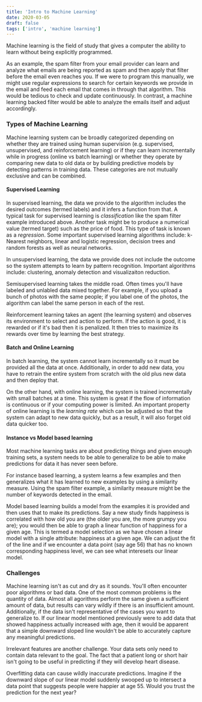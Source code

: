 ```yaml
---
title: 'Intro to Machine Learning'
date: 2020-03-05
draft: false
tags: ['intro', 'machine learning']
---
```


Machine learning is the field of study that gives a computer the ability to learn without being explicitly programmed.

As an example, the spam filter from your email provider can learn and analyze what emails are being reported as spam and then apply that filter before the email even reaches you. If we were to program this manually, we might use regular expressions to search for certain keywords we provide in the email and feed each email that comes in through that algorithm. This would be tedious to check and update continuously. In contrast, a machine learning backed filter would be able to analyze the emails itself and adjust accordingly.

### Types of Machine Learning

Machine learning system can be broadly categorized depending on whether they are trained using human supervision (e.g. supervised, unsupervised, and reinforcement learning) or if they can learn incrementally while in progress (online vs batch learning) or whether they operate by comparing new data to old data or by building predictive models by detecting patterns in training data. These categories are not mutually exclusive and can be combined.

#### Supervised Learning

In supervised learning, the data we provide to the algorithm includes the desired outcomes (termed labels) and it infers a function from that. A typical task for supervised learning is _classification_ like the spam filter example introduced above. Another task might be to produce a numerical value (termed target) such as the price of food. This type of task is known as a _regression_. Some important supervised learning algorithms include: k-Nearest neighbors, linear and logistic regression, decision trees and random forests as well as neural networks.

In unsupervised learning, the data we provide does not include the outcome so the system attempts to learn by pattern recognition. Important algorithms include: clustering, anomaly detection and visualizaiton reduction.

Semisupervised learning takes the middle road. Often times you'll have labeled and unlabled data mixed together. For example, if you upload a bunch of photos with the same people; if you label one of the photos, the algorithm can label the same person in each of the rest.

Reinforcement learning takes an agent (the learning system) and observes its environment to select and action to perform. If the action is good, it is rewarded or if it's bad then it is penalized. It then tries to maximize its rewards over time by learning the best strategy.

#### Batch and Online Learning

In batch learning, the system cannot learn incrementally so it must be provided all the data at once. Additionally, in order to add new data, you have to retrain the entire system from scratch with the old plus new data and then deploy that.

On the other hand, with online learning, the system is trained incrementally with small batches at a time. This system is great if the flow of information is continuous or if your computing power is limited. An important property of online learning is the _learning rate_ which can be adjusted so that the system can adapt to new data quickly, but as a result, it will also forget old data quicker too.

#### Instance vs Model based learning

Most machine learning tasks are about predicting things and given enough training sets, a system needs to be able to generalize to be able to make predictions for data it has never seen before.

For instance based learning, a system learns a few examples and then generalizes what it has learned to new examples by using a similarity measure. Using the spam filter example, a similarity measure might be the number of keywords detected in the email.

Model based learning builds a model from the examples it is provided and then uses that to make its predictions. Say a new study finds happiness is correlated with how old you are (the older you are, the more grumpy you are); you would then be able to graph a linear function of happiness for a given age. This is termed a model selection as we have chosen a linear model with a single attribute: happiness at a given age. We can adjust the fit of the line and if we encounter a data point (say age 56) that has no known corresponding happiness level, we can see what interesets our linear model.

### Challenges

Machine learning isn't as cut and dry as it sounds. You'll often encounter poor algorithms or bad data. One of the most common problems is the quantity of data. Almost all agorithms perform the same given a sufficient amount of data, but results can vary wildly if there is an insufficient amount. Additionally, if the data isn't representative of the cases you want to generalize to. If our linear model mentioned previously were to add data that showed happiness actually increased with age, then it would be apparent that a simple downward sloped line wouldn't be able to accurately capture any meaningful predictions.

Irrelevant features are another challenge. Your data sets only need to contain data relevant to the goal. The fact that a patient long or short hair isn't going to be useful in predicting if they will develop heart disease.

Overfitting data can cause wildly inaccurate predictions. Imagine if the downward slope of our linear model suddenly swooped up to intersect a data point that suggests people were happier at age 55. Would you trust the prediction for the next year?
